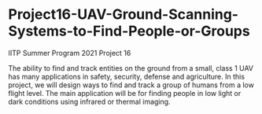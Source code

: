# Project16-UAV-Ground-Scanning-Systems-to-Find-People-or-Groups
IITP Summer Program 2021 Project 16

The ability to find and track entities on the ground from a small, class 1 UAV has many applications in safety, security, defense and agriculture. In this project, we will design ways to find and track a group of humans from a low flight level. The main application will be for finding people in low light or dark conditions using infrared or thermal imaging.
